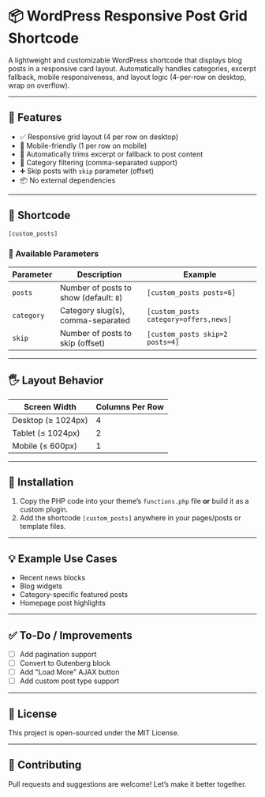 # 📦 WordPress Responsive Post Grid Shortcode

A lightweight and customizable WordPress shortcode that displays blog posts in a responsive card layout. Automatically handles categories, excerpt fallback, mobile responsiveness, and layout logic (4-per-row on desktop, wrap on overflow).

---

## 🚀 Features

* ✅ Responsive grid layout (4 per row on desktop)
* 📱 Mobile-friendly (1 per row on mobile)
* 🧠 Automatically trims excerpt or fallback to post content
* 💂 Category filtering (comma-separated support)
* ➕ Skip posts with `skip` parameter (offset)
* 📦 No external dependencies

---

## 🧹 Shortcode

```php
[custom_posts]
```

### 🔧 Available Parameters

| Parameter  | Description                            | Example                               |
| ---------- | -------------------------------------- | ------------------------------------- |
| `posts`    | Number of posts to show (default: `8`) | `[custom_posts posts=6]`              |
| `category` | Category slug(s), comma-separated      | `[custom_posts category=offers,news]` |
| `skip`     | Number of posts to skip (offset)       | `[custom_posts skip=2 posts=4]`       |

---

## 🖐️ Layout Behavior

| Screen Width       | Columns Per Row |
| ------------------ | --------------- |
| Desktop (≥ 1024px) | 4               |
| Tablet (≤ 1024px)  | 2               |
| Mobile (≤ 600px)   | 1               |

---

## 💪 Installation

1. Copy the PHP code into your theme’s `functions.php` file **or** build it as a custom plugin.
2. Add the shortcode `[custom_posts]` anywhere in your pages/posts or template files.

---
## 💡 Example Use Cases

* Recent news blocks
* Blog widgets
* Category-specific featured posts
* Homepage post highlights

---

## ✅ To-Do / Improvements

* [ ] Add pagination support
* [ ] Convert to Gutenberg block
* [ ] Add "Load More" AJAX button
* [ ] Add custom post type support

---

## 📄 License

This project is open-sourced under the MIT License.

---

## 🤝 Contributing

Pull requests and suggestions are welcome! Let’s make it better together.
